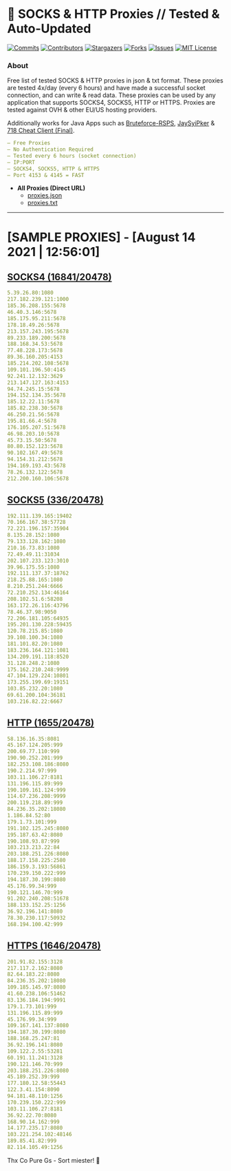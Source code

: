 <!-- MARKDOWN LINKS & IMAGES -->
<!-- https://www.markdownguide.org/basic-syntax/#reference-style-links -->
[contributors-shield]: https://img.shields.io/github/contributors/KaiBurton/free-proxies-autoupdated?style=for-the-badge
[contributors-url]: https://github.com/KaiBurton/free-proxies-autoupdated/graphs/contributors
[forks-shield]: https://img.shields.io/github/forks/KaiBurton/free-proxies-autoupdated?style=for-the-badge
[forks-url]: https://github.com/KaiBurton/free-proxies-autoupdated/network/members
[stars-shield]: https://img.shields.io/github/stars/KaiBurton/free-proxies-autoupdated?style=for-the-badge
[stars-url]: https://github.com/KaiBurton/free-proxies-autoupdated/stargazers
[issues-shield]: https://img.shields.io/github/issues/KaiBurton/free-proxies-autoupdated?style=for-the-badge
[issues-url]: https://github.com/KaiBurton/free-proxies-autoupdated/issues
[license-shield]: https://img.shields.io/github/license/KaiBurton/free-proxies-autoupdated?style=for-the-badge
[license-url]: https://github.com/KaiBurton/free-proxies-autoupdated/blob/main/LICENSE
[commit-shield]: https://img.shields.io/github/last-commit/KaiBurton/free-proxies-autoupdated?style=for-the-badge
[commit-url]: https://github.com/KaiBurton/free-proxies-autoupdated/commits/main

# 🎁 SOCKS & HTTP Proxies // Tested & Auto-Updated

[![Commits][commit-shield]][commit-url]
[![Contributors][contributors-shield]][contributors-url]
[![Stargazers][stars-shield]][stars-url]
[![Forks][forks-shield]][forks-url]
[![Issues][issues-shield]][issues-url]
[![MIT License][license-shield]][license-url]

### About
Free list of tested SOCKS & HTTP proxies in json & txt format. These proxies are tested 4x/day (every 6 hours) and have made a successful socket connection, and can write & read data. These proxies can be used by any application that supports SOCKS4, SOCKS5, HTTP or HTTPS. Proxies are tested against OVH & other EU/US hosting providers.

Additionally works for Java Apps such as [Bruteforce-RSPS](https://github.com/KaiBurton/Bruteforce-RSPS), [JaySyiPker](https://github.com/JayArrowz/JaySyiPker) & [718 Cheat Client (Final)](https://github.com/KaiBurton/718-Cheat-Client-Final). 

```yaml
— Free Proxies
— No Authentication Required
— Tested every 6 hours (socket connection)
— IP:PORT
— SOCKS4, SOCKS5, HTTP & HTTPS
— Port 4153 & 4145 = FAST
```

- **All Proxies (Direct URL)**
  - [proxies.json](https://raw.githubusercontent.com/KaiBurton/free-proxies-autoupdated/main/proxies.json)
  - [proxies.txt](https://raw.githubusercontent.com/KaiBurton/free-proxies-autoupdated/main/proxies.txt)

---

# [SAMPLE PROXIES] - [August 14 2021 | 12:56:01]

## [SOCKS4 (16841/20478)](https://raw.githubusercontent.com/KaiBurton/free-proxies-autoupdated/main/proxies-socks4.txt)
```yaml
5.39.26.80:1080
217.182.239.121:1000
185.36.208.155:5678
46.40.3.146:5678
185.175.95.211:5678
178.18.49.26:5678
213.157.243.195:5678
89.233.189.200:5678
188.168.34.53:5678
77.48.228.173:5678
89.36.160.205:4153
185.214.202.108:5678
109.101.196.50:4145
92.241.12.132:3629
213.147.127.163:4153
94.74.245.15:5678
194.152.134.35:5678
185.12.22.11:5678
185.82.238.30:5678
46.250.21.56:5678
195.81.66.4:5678
176.105.207.51:5678
46.98.203.10:5678
45.73.15.50:5678
80.80.152.123:5678
90.102.167.49:5678
94.154.31.212:5678
194.169.193.43:5678
78.26.132.122:5678
212.200.160.106:5678
```

## [SOCKS5 (336/20478)](https://raw.githubusercontent.com/KaiBurton/free-proxies-autoupdated/main/proxies-socks5.txt)
```yaml
192.111.139.165:19402
70.166.167.38:57728
72.221.196.157:35904
8.135.28.152:1080
79.133.128.162:1080
210.16.73.83:1080
72.49.49.11:31034
202.107.233.123:3010
39.96.175.55:1080
192.111.137.37:18762
218.25.88.165:1080
8.210.251.244:6666
72.210.252.134:46164
208.102.51.6:58208
163.172.26.116:43796
78.46.37.98:9050
72.206.181.105:64935
195.201.130.228:59435
120.78.215.85:1080
39.108.100.34:1080
181.101.82.20:1080
183.236.164.121:1081
134.209.191.118:8520
31.128.248.2:1080
175.162.210.248:9999
47.104.129.224:10801
173.255.199.69:19151
103.85.232.20:1080
69.61.200.104:36181
103.216.82.22:6667
```

## [HTTP (1655/20478)](https://raw.githubusercontent.com/KaiBurton/free-proxies-autoupdated/main/proxies-http.txt)
```yaml
58.136.16.35:8081
45.167.124.205:999
200.69.77.110:999
190.90.252.201:999
182.253.108.186:8080
190.2.214.97:999
103.11.106.27:8181
131.196.115.89:999
190.109.161.124:999
114.67.236.208:9999
200.119.218.89:999
84.236.35.202:18080
1.186.84.52:80
179.1.73.101:999
191.102.125.245:8080
195.187.63.42:8080
190.108.93.87:999
103.213.213.22:84
203.188.251.226:8080
188.17.158.225:2580
186.159.3.193:56861
170.239.150.222:999
194.187.30.199:8080
45.176.99.34:999
190.121.146.70:999
91.202.240.208:51678
188.133.152.25:1256
36.92.196.141:8080
78.30.230.117:50932
168.194.100.42:999
```

## [HTTPS (1646/20478)](https://raw.githubusercontent.com/KaiBurton/free-proxies-autoupdated/main/proxies-https.txt)
```yaml
201.91.82.155:3128
217.117.2.162:8080
82.64.183.22:8080
84.236.35.202:18080
109.185.145.97:8080
41.60.238.106:51462
83.136.184.194:9991
179.1.73.101:999
131.196.115.89:999
45.176.99.34:999
109.167.141.137:8080
194.187.30.199:8080
188.168.25.247:81
36.92.196.141:8080
109.122.2.55:53281
60.191.11.241:3128
190.121.146.70:999
203.188.251.226:8080
45.189.252.39:999
177.180.12.58:55443
122.3.41.154:8090
94.181.48.110:1256
170.239.150.222:999
103.11.106.27:8181
36.92.22.70:8080
168.90.14.162:999
14.177.235.17:8080
103.221.254.102:48146
189.85.41.82:999
82.114.105.49:1256
```



Thx Co Pure Gs - Sort miester! 💟